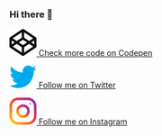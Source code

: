 <link href="style.css" rel="stylesheet"></link>

### Hi there 👋

<!-- ![Banner](https://github.com/kmhmubin/kmhmubin/blob/master/GitHub-Profile-Cover.jpg) -->


[ ![Codepen logo](codepen.svg) Check more code on Codepen](  https://codepen.io/tomhermans/)

[ ![twitter logo](twitter.svg) Follow me on Twitter](https://mobile.twitter.com/tomhermans)

[ ![instagram logo](instagram.svg) Follow me on Instagram](https://www.instagram.com/tomhermans1/)
<!-- <svg xmlns="http://www.w3.org/2000/svg" viewBox="0 0 16 16"><linearGradient id="a" gradientUnits="userSpaceOnUse" x1="1.464" y1="14.536" x2="14.536" y2="1.464"><stop offset="0" stop-color="#FFC107"/><stop offset=".507" stop-color="#F44336"/><stop offset=".99" stop-color="#9C27B0"/></linearGradient><path d="M11 0H5a5 5 0 00-5 5v6a5 5 0 005 5h6a5 5 0 005-5V5a5 5 0 00-5-5zm3.5 11c0 1.93-1.57 3.5-3.5 3.5H5c-1.93 0-3.5-1.57-3.5-3.5V5c0-1.93 1.57-3.5 3.5-3.5h6c1.93 0 3.5 1.57 3.5 3.5v6z" fill="url(#a)"/><linearGradient id="b" gradientUnits="userSpaceOnUse" x1="5.172" y1="10.828" x2="10.828" y2="5.172"><stop offset="0" stop-color="#FFC107"/><stop offset=".507" stop-color="#F44336"/><stop offset=".99" stop-color="#9C27B0"/></linearGradient><path d="M8 4a4 4 0 100 8 4 4 0 000-8zm0 6.5A2.503 2.503 0 015.5 8c0-1.379 1.122-2.5 2.5-2.5s2.5 1.121 2.5 2.5c0 1.378-1.122 2.5-2.5 2.5z" fill="url(#b)"/><linearGradient id="c" gradientUnits="userSpaceOnUse" x1="11.923" y1="4.077" x2="12.677" y2="3.323"><stop offset="0" stop-color="#FFC107"/><stop offset=".507" stop-color="#F44336"/><stop offset=".99" stop-color="#9C27B0"/></linearGradient><circle cx="12.3" cy="3.7" r=".533" fill="url(#c)"/></svg> -->




<!--
**tomhermans/tomhermans** is a ✨ _special_ ✨ repository because its `README.md` (this file) appears on your GitHub profile.

Here are some ideas to get you started:

- 🔭 I’m currently working on ...
- 🌱 I’m currently learning ...
- 👯 I’m looking to collaborate on ...
- 🤔 I’m looking for help with ...
- 💬 Ask me about ...
- 📫 How to reach me: ...
- 😄 Pronouns: ...
- ⚡ Fun fact: ...
-->
